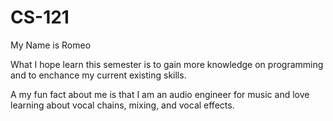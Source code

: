 # CS-121

My Name is Romeo 

What I hope learn this semester is to gain more knowledge on programming and to enchance my current existing skills.

A my fun fact about me is that I am an audio engineer for music and love learning about vocal chains, mixing, and vocal effects. 


